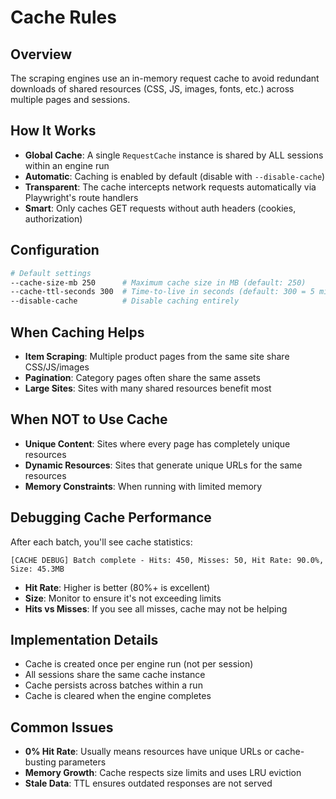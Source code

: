 # Cache Rules

## Overview
The scraping engines use an in-memory request cache to avoid redundant downloads of shared resources (CSS, JS, images, fonts, etc.) across multiple pages and sessions.

## How It Works
- **Global Cache**: A single `RequestCache` instance is shared by ALL sessions within an engine run
- **Automatic**: Caching is enabled by default (disable with `--disable-cache`)
- **Transparent**: The cache intercepts network requests automatically via Playwright's route handlers
- **Smart**: Only caches GET requests without auth headers (cookies, authorization)

## Configuration
```bash
# Default settings
--cache-size-mb 250      # Maximum cache size in MB (default: 250)
--cache-ttl-seconds 300  # Time-to-live in seconds (default: 300 = 5 minutes)
--disable-cache          # Disable caching entirely
```

## When Caching Helps
- **Item Scraping**: Multiple product pages from the same site share CSS/JS/images
- **Pagination**: Category pages often share the same assets
- **Large Sites**: Sites with many shared resources benefit most

## When NOT to Use Cache
- **Unique Content**: Sites where every page has completely unique resources
- **Dynamic Resources**: Sites that generate unique URLs for the same resources
- **Memory Constraints**: When running with limited memory

## Debugging Cache Performance
After each batch, you'll see cache statistics:
```
[CACHE DEBUG] Batch complete - Hits: 450, Misses: 50, Hit Rate: 90.0%, Size: 45.3MB
```

- **Hit Rate**: Higher is better (80%+ is excellent)
- **Size**: Monitor to ensure it's not exceeding limits
- **Hits vs Misses**: If you see all misses, cache may not be helping

## Implementation Details
- Cache is created once per engine run (not per session)
- All sessions share the same cache instance
- Cache persists across batches within a run
- Cache is cleared when the engine completes

## Common Issues
- **0% Hit Rate**: Usually means resources have unique URLs or cache-busting parameters
- **Memory Growth**: Cache respects size limits and uses LRU eviction
- **Stale Data**: TTL ensures outdated responses are not served